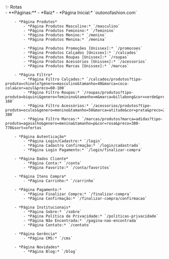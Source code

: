 <summary>✨ Rotas</summary>
    - **Páginas:**
        - *Raíz*
            - *Página Inicial:* `outonofashion.com`

        - *Página Produtos*
            - *Página Produtos Masculino:* `/masculino`
            - *Página Produtos Feminino:* `/feminino`
            - *Página Produtos Menino:* `/menino`
            - *Página Produtos Menina:* `/menina`

            - *Página Produtos Promoções [Unissex]:* `/promocoes`
            - *Página Produtos Calçados [Unissex]:* `/calcados`
            - *Página Produtos Roupas [Unissex]:* `/roupas`
            - *Página Produtos Acessórios [Unissex]:* `/acessorios`
            - *Página Produtos Marcas [Unissex]:* `/marcas`
        
        - *Página Filtro*
            - *Página Filtro Calçados:* `/calcados/produtos?tipo-produto=chinelo?genero=masculino&tamanho=40&marca=coca-cola&cor=azul&preco=60-100`
            - *Página Filtro Roupas:* `/roupas/produtos?tipo-produto=biquini&genero=feminino&tamanho=m&marca=billabong&cor=verde&preco=100-160`
            - *Página Filtro Acessórios:* `/acessorios/produtos?tipo-produto=oculos&genero=menino&tamanho=50&marca=atitude&cor=prata&preco=240-380`
            - *Página Filtro Marcas:* `/marcas/produtos?marca=adidas?tipo-produto=agasalho&genero=menina&tamanho=p&cor=rosa&preco=380-770&sort=ofertas`

		- *Página Autenticação*
            - *Página Login/Cadastro:* `/login`
            - *Página Cadastro Confirmação:* `/login/cadastrado`
            - *Página Login Pagamento:* `/login/finalizar-compra`

        - *Página Dados Cliente*
            - *Página Conta:* `/conta`
            - *Página Favorito:* `/conta/favoritos`

        - *Página Itens Compra*
		    - *Página Carrinho:* `/carrinho`

        - *Página Pagamento:*
            - *Página Finalizar Compra:* `/finalizar-compra`
            - *Página Confirmação:* `/finalizar-compra/confirmacao`

		- *Página Institucionais*
            - *Página Sobre:* `/sobre`
            - *Página Política de Privacidade:* `/politicas-privacidade`
            - *Página Não Encontrada:* `/pagina-nao-encontrada`
            - *Página Contato:* `/contato`

        - *Página Gerência*
		    - *Página CMS:* `/cms`

        - *Página Novidades*
		    - *Página Blog:* `/blog`
